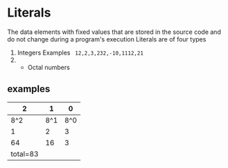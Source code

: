 # Literals
 The data elements with fixed values that are stored in the source code and do not change during a program's execution 
 Literals are of four types
 1. Integers
 Examples
 ``` 12,2,3,232,-10,1112,21```
 1. - Octal numbers 

## examples  

| 2 | 1 | 0 |  
| -- | -- | -- |  
| 8^2 | 8^1 | 8^0 |  
| 1 | 2 | 3 |  
|64|16|3|  
|total=83|  

